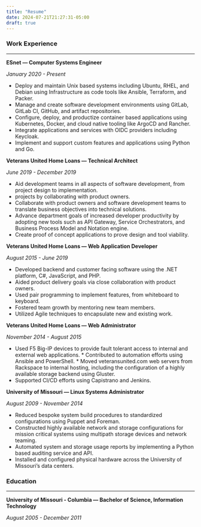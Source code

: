 ```yaml
---
title: "Resume"
date: 2024-07-21T21:27:31-05:00
draft: true
---
```



### Work Experience
---

**ESnet — Computer Systems Engineer**

*January 2020 - Present*

* Deploy and maintain Unix based systems including Ubuntu, RHEL, and Debian using Infrastructure as code tools like Ansible, Terraform, and Packer.
* Manage and create software development environments using GitLab, GitLab CI, GitHub, and artifact repositories.
* Configure, deploy, and productize container based applications using Kubernetes, Docker, and cloud native tooling like ArgoCD and Rancher.
* Integrate applications and services with OIDC providers including Keycloak.
* Implement and support custom features and applications using Python and Go.


**Veterans United Home Loans — Technical Architect**

*June 2019 - December 2019*
* Aid development teams in all aspects of software development, from project design to implementation.
* projects by collaborating with product owners.
* Collaborate with product owners and software development teams to translate business objectives into technical solutions.
* Advance department goals of increased developer productivity by adopting new tools such as API Gateway, Service Orchestrators, and Business Process Model and Notation engine.
* Create proof of concept applications to prove design and tool viability.

**Veterans United Home Loans — Web Application Developer**

*August 2015 - June 2019*

* Developed backend and customer facing software using the .NET platform, C#, JavaScript, and PHP.
* Aided product delivery goals via close collaboration with product owners.
* Used pair programming to implement features, from whiteboard to keyboard.
* Fostered team growth by mentoring new team members.
* Utilized Agile techniques to encapsulate new and existing work.

**Veterans United Home Loans — Web Administrator**

*November 2014 - August 2015*

* Used F5 Big-IP devices to provide fault tolerant access to internal and external web applications.  * Contributed to automation efforts using Ansible and PowerShell.  * Moved veteransunited.com web servers from Rackspace to internal hosting, including the configuration of a highly available storage backend using Gluster. 
* Supported CI/CD efforts using Capistrano and Jenkins.

**University of Missouri — Linux Systems Administrator**

*August 2009 - November 2014*

* Reduced bespoke system build procedures to standardized configurations using Puppet and Foreman.
* Constructed highly available network and storage configurations for mission critical systems using multipath storage devices and network teaming.
* Automated system and storage usage reports by implementing a Python based auditing service and API.
* Installed and configured physical hardware across the University of Missouri’s data centers.

### Education
---
**University of Missouri - Columbia — Bachelor of Science, Information Technology**

*August 2005 - December 2011*
